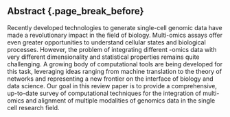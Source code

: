 ## Abstract {.page_break_before}
Recently developed technologies to generate single-cell genomic data have made a revolutionary impact in the field of biology. Multi-omics assays offer even greater opportunities to understand cellular states and biological processes. However, the problem of integrating different -omics data with very different dimensionality and statistical properties remains quite challenging. A growing body of computational tools are being developed for this task, leveraging ideas ranging from machine translation to the theory of networks and representing a new frontier on the interface of biology and data science. Our goal in this review paper is to provide a comprehensive, up-to-date survey of computational techniques for the integration of multi-omics and alignment of multiple modalities of genomics data in the single cell research field.
